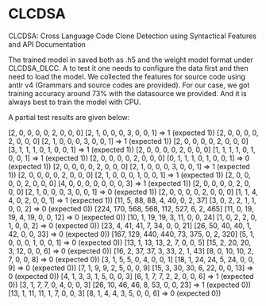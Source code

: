 # CLCDSA
CLCDSA: Cross Language Code Clone Detection using Syntactical Features and API Documentation

The trained model in saved both as .h5 and the weight model format under CLCDSA_DLCC. A to test it one needs to configure the data first and then need to load the model. We collected the features for source code using antlr v4 (Grammars and source codes are provided). For our case, we got training accuracy around 73% with the datasource we provided. And it is always best to train the model with CPU.

A partial test results are given below:

[2, 0, 0, 0, 0, 2, 0, 0, 0] [2, 1, 0, 0, 0, 3, 0, 0, 1] => 1 (expected 1))
[2, 0, 0, 0, 0, 2, 0, 0, 0] [2, 1, 0, 0, 0, 3, 0, 0, 1] => 1 (expected 1))
[2, 0, 0, 0, 0, 2, 0, 0, 0] [3, 1, 1, 1, 0, 1, 0, 0, 1] => 1 (expected 1))
[2, 0, 0, 0, 0, 2, 0, 0, 0] [1, 1, 1, 1, 0, 1, 0, 0, 1] => 1 (expected 1))
[2, 0, 0, 0, 0, 2, 0, 0, 0] [0, 1, 1, 1, 0, 1, 0, 0, 1] => 0 (expected 1))
[2, 0, 0, 0, 0, 2, 0, 0, 0] [2, 1, 0, 0, 0, 3, 0, 0, 1] => 1 (expected 1))
[2, 0, 0, 0, 0, 2, 0, 0, 0] [2, 1, 0, 0, 0, 1, 0, 0, 1] => 1 (expected 1))
[2, 0, 0, 0, 0, 2, 0, 0, 0] [4, 0, 0, 0, 0, 0, 0, 0, 3] => 1 (expected 1))
[2, 0, 0, 0, 0, 2, 0, 0, 0] [2, 1, 0, 0, 0, 3, 0, 0, 1] => 0 (expected 1))
[2, 0, 0, 0, 0, 2, 0, 0, 0] [1, 1, 4, 4, 0, 2, 0, 0, 1] => 1 (expected 1))
[11, 5, 88, 88, 4, 40, 0, 2, 37] [3, 0, 2, 2, 1, 1, 0, 0, 2] => 0 (expected 0))
[224, 170, 568, 568, 112, 527, 6, 2, 465] [11, 0, 19, 19, 4, 19, 0, 0, 12] => 0 (expected 0))
[10, 1, 19, 19, 3, 11, 0, 0, 24] [1, 0, 2, 2, 0, 1, 0, 0, 2] => 0 (expected 0))
[23, 4, 41, 41, 7, 34, 0, 0, 21] [26, 50, 40, 40, 1, 42, 0, 0, 33] => 0 (expected 0))
[167, 129, 440, 440, 73, 375, 0, 2, 320] [5, 1, 0, 0, 0, 1, 0, 0, 1] => 0 (expected 0))
[13, 1, 13, 13, 2, 7, 0, 0, 5] [15, 2, 20, 20, 3, 12, 0, 0, 6] => 0 (expected 0))
[16, 2, 37, 37, 3, 33, 2, 1, 43] [8, 0, 10, 10, 2, 7, 0, 0, 8] => 0 (expected 0))
[3, 1, 5, 5, 0, 4, 0, 0, 1] [18, 1, 24, 24, 5, 24, 0, 0, 9] => 0 (expected 0))
[7, 1, 9, 9, 2, 5, 0, 0, 9] [15, 3, 30, 30, 6, 22, 0, 0, 13] => 0 (expected 0))
[4, 1, 3, 3, 1, 5, 0, 0, 3] [6, 1, 7, 7, 2, 2, 0, 0, 6] => 1 (expected 0))
[3, 1, 7, 7, 0, 4, 0, 0, 3] [26, 10, 46, 46, 8, 53, 0, 0, 23] => 1 (expected 0))
[13, 1, 11, 11, 1, 7, 0, 0, 3] [8, 1, 4, 4, 3, 5, 0, 0, 6] => 0 (expected 0))
